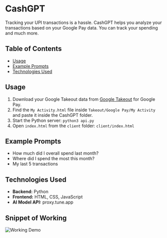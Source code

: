 # CashGPT

Tracking your UPI transactions is a hassle. CashGPT helps you analyze your transactions based on your Google Pay data. You can track your spending and much more.

## Table of Contents

- [Usage](#usage)
- [Example Prompts](#Example)
- [Technologies Used](#technologies-used)

## Usage

1. Download your Google Takeout data from [Google Takeout](https://takeout.google.com/) for Google Pay.
2. Find the `My Activity.html` file inside `Takeout/Google Pay/My Activity` and paste it inside the CashGPT folder.
3. Start the Python server: `python3 api.py`
4. Open `index.html` from the `client` folder: `client/index.html`

## Example Prompts

- How much did I overall spend last month?
- Where did I spend the most this month?
- My last 5 transactions

## Technologies Used

- **Backend:** Python
- **Frontend:** HTML, CSS, JavaScript
- **AI Model API:** proxy.tune.app

## Snippet of Working

![Working Demo](https://s1.ezgif.com/tmp/ezgif-1-592f7c7cd0.gif)
